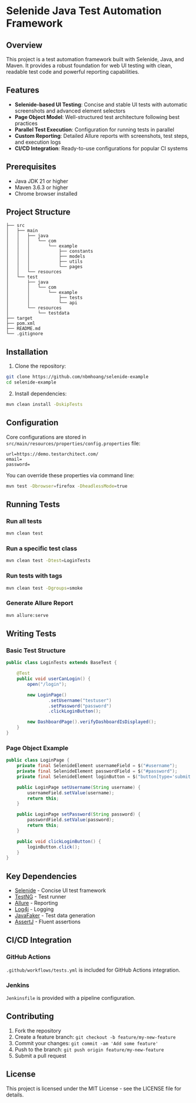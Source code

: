 # Selenide Java Test Automation Framework

## Overview

This project is a test automation framework built with Selenide, Java, and Maven. It provides a robust foundation for
web UI testing with clean, readable test code and powerful reporting capabilities.

## Features

- **Selenide-based UI Testing**: Concise and stable UI tests with automatic screenshots and advanced element selectors
- **Page Object Model**: Well-structured test architecture following best practices
- **Parallel Test Execution**: Configuration for running tests in parallel
- **Custom Reporting**: Detailed Allure reports with screenshots, test steps, and execution logs
- **CI/CD Integration**: Ready-to-use configurations for popular CI systems

## Prerequisites

- Java JDK 21 or higher
- Maven 3.6.3 or higher
- Chrome browser installed

## Project Structure

```
├── src
│   ├── main
│   │   ├── java
│   │   │   └── com
│   │   │       └── example
│   │   │           ├── constants
│   │   │           ├── models
│   │   │           ├── utils
│   │   │           └── pages
│   │   └── resources
│   └── test
│       ├── java
│       │   └── com
│       │       └── example
│       │           ├── tests
│       │           └── api
│       └── resources
│           └── testdata
├── target
├── pom.xml
├── README.md
└── .gitignore
```

## Installation

1. Clone the repository:

```bash
git clone https://github.com/nbmhoang/selenide-example
cd selenide-example
```

2. Install dependencies:

```bash
mvn clean install -DskipTests
```

## Configuration

Core configurations are stored in `src/main/resources/properties/config.properties` file:

```properties
url=https://demo.testarchitect.com/
email=
password=
```

You can override these properties via command line:

```bash
mvn test -Dbrowser=firefox -DheadlessMode=true
```

## Running Tests

### Run all tests

```bash
mvn clean test
```

### Run a specific test class

```bash
mvn clean test -Dtest=LoginTests
```

### Run tests with tags

```bash
mvn clean test -Dgroups=smoke
```

### Generate Allure Report

```bash
mvn allure:serve
```

## Writing Tests

### Basic Test Structure

```java
public class LoginTests extends BaseTest {

    @Test
    public void userCanLogin() {
        open("/login");

        new LoginPage()
                .setUsername("testuser")
                .setPassword("password")
                .clickLoginButton();

        new DashboardPage().verifyDashboardIsDisplayed();
    }
}
```

### Page Object Example

```java
public class LoginPage {
    private final SelenideElement usernameField = $("#username");
    private final SelenideElement passwordField = $("#password");
    private final SelenideElement loginButton = $("button[type='submit']");

    public LoginPage setUsername(String username) {
        usernameField.setValue(username);
        return this;
    }

    public LoginPage setPassword(String password) {
        passwordField.setValue(password);
        return this;
    }

    public void clickLoginButton() {
        loginButton.click();
    }
}
```

## Key Dependencies

- [Selenide](https://selenide.org/) - Concise UI test framework
- [TestNG](https://testng.org/) - Test runner
- [Allure](https://docs.qameta.io/allure/) - Reporting
- [Log4j](https://logging.apache.org/log4j/2.x/) - Logging
- [JavaFaker](https://github.com/DiUS/java-faker) - Test data generation
- [AssertJ](https://assertj.github.io/doc/) - Fluent assertions

## CI/CD Integration

### GitHub Actions

`.github/workflows/tests.yml` is included for GitHub Actions integration.

### Jenkins

`Jenkinsfile` is provided with a pipeline configuration.

## Contributing

1. Fork the repository
2. Create a feature branch: `git checkout -b feature/my-new-feature`
3. Commit your changes: `git commit -am 'Add some feature'`
4. Push to the branch: `git push origin feature/my-new-feature`
5. Submit a pull request

## License

This project is licensed under the MIT License - see the LICENSE file for details.
